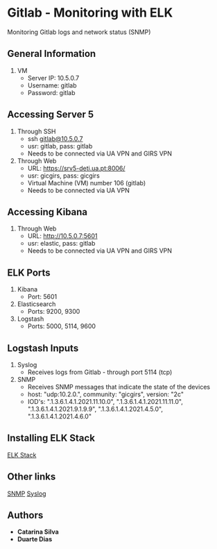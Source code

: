# Gitlab - Monitoring with ELK

Monitoring Gitlab logs and network status (SNMP)

## General Information

1. VM
	- Server IP: 10.5.0.7
	- Username: gitlab
	- Password: gitlab

## Accessing Server 5

1. Through SSH
	- ssh gitlab@10.5.0.7
	- usr: gitlab, pass: gitlab
	- Needs to be connected via UA VPN and GIRS VPN 
2. Through Web
	- URL: https://srv5-deti.ua.pt:8006/
	- usr: gicgirs, pass: gicgirs
	- Virtual Machine (VM) number 106 (gitlab)
	- Needs to be connected via UA VPN

## Accessing Kibana

1. Through Web
	- URL: http://10.5.0.7:5601
	- usr: elastic, pass: gitlab
	- Needs to be connected via UA VPN and GIRS VPN 

## ELK Ports

1. Kibana
	- Port: 5601
2. Elasticsearch
	- Ports: 9200, 9300
3. Logstash
	- Ports: 5000, 5114, 9600

## Logstash Inputs

1. Syslog
	- Receives logs from Gitlab - through port 5114 (tcp)
2. SNMP
	- Receives SNMP messages that indicate the state of the devices
	- host: "udp:10.2.0.", community: "gicgirs", version: "2c" 
	- IOD's: ".1.3.6.1.4.1.2021.11.10.0", ".1.3.6.1.4.1.2021.11.11.0", ".1.3.6.1.4.1.2021.9.1.9.9", ".1.3.6.1.4.1.2021.4.5.0", ".1.3.6.1.4.1.2021.4.6.0"

## Installing ELK Stack

[ELK Stack](https://appfleet.com/blog/docker-centralized-logging-with-elk-stack/)

## Other links

[SNMP](https://www.elastic.co/guide/en/logstash/current/plugins-inputs-snmp.html)
[Syslog](https://www.elastic.co/guide/en/logstash/current/plugins-inputs-syslog.html)

## Authors

- **Catarina Silva**
- **Duarte Dias**